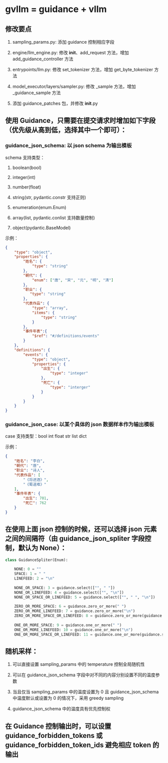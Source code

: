 # gvllm = guidance + vllm

## 修改要点

1. sampling_params.py: 添加 guidance 控制相应字段

2. engine/llm_engine.py: 修改 __init__、add_request 方法，增加 add_guidance_controller 方法

3. entrypoints/llm.py: 修改 set_tokenizer 方法，增加 get_byte_tokenizer 方法

4. model_executor/layers/sampler.py: 修改 _sample 方法，增加 _guidance_sample 方法

5. 添加 guidance_patches 包，并修改 __init__.py 


## 使用 Guidance，只需要在提交请求时增加如下字段（优先级从高到低，选择其中一个即可）：


### guidance_json_schema: 以 json schema 为输出模板

schema 支持类型：

1. boolean(bool) 

2. integer(int) 

3. number(float) 

4. string(str, pydantic.constr 支持正则) 

5. enumeration(enum.Enum) 

6. array(list, pydantic.conlist 支持数量控制) 

7. object(pydantic.BaseModel)

示例：

```json
{
    "type": "object", 
    "properties": {
        "姓名": {
            "type": "string"
        }, 
        "朝代": {
            "enum": ["唐", "宋", "元", "明", "清"]
        }, 
        "职业": {
           "type": "string" 
        }, 
        "代表作品": {
            "type": "array", 
            "items": {
                "type": "string"
            }
        }, 
        "事件年表":{
            "$ref": "#/definitions/events"
        }
    }, 
    "definitions": {
        "events": {
            "type": "object", 
            "properties": {
                "出生": {
                    "type": "integer"
                }, 
                "死亡": {
                    "type": "interger"
                }
            }
        }
    }
}
```


### guidance_json_case: 以某个具体的 json 数据样本作为输出模板

case 支持类型：bool int float str list dict

示例：

```json
{
    "姓名": "李白", 
    "朝代": "唐", 
    "职业": "诗人", 
    "代表作品": [
        "《将进酒》", 
        "《蜀道难》"
    ], 
    "事件年表": {
        "出生": 701, 
        "死亡": 762
    }
}
```


## 在使用上面 json 控制的时候，还可以选择 json 元素之间的间隔符（由 guidance_json_spliter 字段控制，默认为 None）：

```python
class GuidanceSpliter(Enum):
    
    NONE: 0 = ""
    SPACE: 1 = " "
    LINEFEED: 2 = "\n"
    
    NONE_OR_SPACE: 3 = guidance.select(["", " "])
    NONE_OR_LINEFEED: 4 = guidance.select(["", "\n"])
    NONE_OR_SPACE_OR_LINEFEED: 5 = guidance.select(["", " ", "\n"])
    
    ZERO_OR_MORE_SPACE: 6 = guidance.zero_or_more(" ")
    ZERO_OR_MORE_LINEFEED: 7 = guidance.zero_or_more("\n")
    ZERO_OR_MORE_SPACE_OR_LINEFEED: 8 = guidance.zero_or_more(guidance.select([" ", "\n"]))
    
    ONE_OR_MORE_SPACE: 9 = guidance.one_or_more(" ")
    ONE_OR_MORE_LINEFEED: 10 = guidance.one_or_more("\n")
    ONE_OR_MORE_SPACE_OR_LINEFEED: 11 = guidance.one_or_more(guidance.select([" ", "\n"]))
```


## 随机采样：

1. 可以直接设置 sampling_params 中的 temperature 控制全局随机性

2. 可以在 guidance_json_schema 字段中对不同的内容分别设置不同的温度参数

3. 当且仅当 sampling_params 中的温度设置为 0 且 guidance_json_schema 中温度默认或设置为 0 的情况下，采用 greedy sampling

4. guidance_json_schema 中的温度具有优先控制权


## 在 Guidance 控制输出时，可以设置 guidance_forbidden_tokens 或 guidance_forbidden_token_ids 避免相应 token 的输出